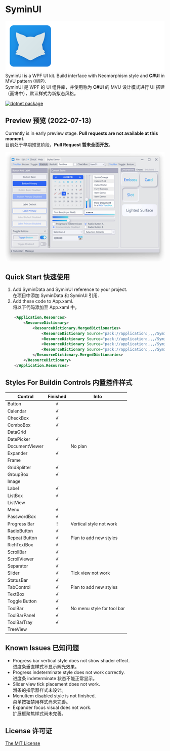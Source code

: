 # SyminUI
![SyminUI Icon](./Images/SyminUI.png)
SyminUI is a WPF UI kit. Build interface with Neomorphism style and **C#UI** in MVU pattern (WIP).\
SyminUI 是 WPF 的 UI 组件库，并使用称为 **C#UI** 的 MVU 设计模式进行 UI 搭建（画饼中），默认样式为新拟态风格。

[![dotnet package](https://github.com/syminomega/SyminUI/actions/workflows/dotnet-desktop.yml/badge.svg)](https://github.com/syminomega/SyminUI/actions/workflows/dotnet-desktop.yml)

## Preview 预览 (2022-07-13)
Currently is in early preview stage. **Pull requests are not available at this moment.**\
目前处于早期预览阶段，**Pull Request 暂未全面开放**。

![Styles Demo](./Images/StylesDemo.jpg)

## Quick Start 快速使用
1. Add SyminData and SyminUI reference to your project.\
在项目中添加 SyminData 和 SyminUI 引用.
2. Add these code to App.xaml.\
将以下代码添加至 App.xaml 中。

``` xml
    <Application.Resources>
        <ResourceDictionary>
            <ResourceDictionary.MergedDictionaries>
                <ResourceDictionary Source="pack://application:,,,/SyminUI;component/Themes/SyminLight.xaml"/>
                <ResourceDictionary Source="pack://application:,,,/SyminUI;component/Themes/SyminBasic.xaml"/>
                <ResourceDictionary Source="pack://application:,,,/SyminUI;component/Themes/SyminStyle.xaml"/>
                <ResourceDictionary Source="pack://application:,,,/SyminUI;component/Themes/SyminExtra.xaml"/>
            </ResourceDictionary.MergedDictionaries>
        </ResourceDictionary>
    </Application.Resources>
```
## Styles For Buildin Controls 内置控件样式
|Control            |Finished   |Info       |
|----               |:----:     |----       |
|Button             |√          |
|Calendar           |√          |
|CheckBox           |√          |
|ComboBox           |√          |
|DataGrid           |           |
|DatePicker         |√          |
|DocumentViewer     |           |No plan
|Expander           |√          |
|Frame              |           |
|GridSplitter       |√          |
|GroupBox           |√          |
|Image              |           |
|Label              |√          |
|ListBox            |√          |
|ListView           |           |
|Menu               |√          |
|PasswordBox        |√          |
|Progress Bar       |!          |Vertical style not work
|RadioButton        |√          |
|Repeat Button      |√          |Plan to add new styles
|RichTextBox        |√          |
|ScrollBar          |√          |
|ScrollViewer       |√          |
|Separator          |√          |
|Slider             |√          |Tick view not work
|StatusBar          |√          |
|TabControl         |√          |Plan to add new styles
|TextBox            |√          |
|Toggle Button      |√          |
|ToolBar            |√          |No menu style for tool bar
|ToolBarPanel       |√          |
|ToolBarTray        |√          |
|TreeView           |           |

## Known Issues 已知问题
+ Progress bar vertical style does not show shader effect.\
进度条垂直样式不显示辉光效果。
+ Progress indeterminate style does not work correctly.\
进度条 indeterminate 状态不能正常显示。
+ Slider view tick placement does not work.\
滑条的指示器样式未设计。
+ MenuItem disabled style is not finished.\
菜单按钮禁用样式尚未完善。
+ Expander focus visual does not work.\
扩展框聚焦样式尚未完善。

## License 许可证
[The MIT License](./LICENSE)